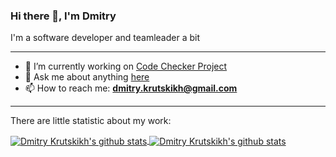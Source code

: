 ### Hi there 👋, I'm Dmitry

I'm a software developer and teamleader a bit

---
- 🔭 I’m currently working on [Code Checker Project](https://github.com/dart-code-checker-project)
- 💬 Ask me about anything [here](https://github.com/dkrutskikh/dkrutskikh/discussions)
- 📫 How to reach me: **dmitry.krutskikh@gmail.com**
---

There are little statistic about my work:

<a href="https://github.com/dkrutskikh">
  <img align="center" src="https://github-readme-stats.anuraghazra1.vercel.app/api?username=dkrutskikh&show_icons=true&include_all_commits=true&theme=nord" alt="Dmitry Krutskikh's github stats" />
</a>

<a href="https://github.com/dkrutskikh">
  <img align="center" src="https://github-readme-stats.anuraghazra1.vercel.app/api/top-langs/?username=dkrutskikh&layout=compact&theme=nord" alt="Dmitry Krutskikh's github stats" />
</a>

<!--
**dkrutskikh/dkrutskikh** is a ✨ _special_ ✨ repository because its `README.md` (this file) appears on your GitHub profile.

Here are some ideas to get you started:

- 🌱 I’m currently learning ...
- 👯 I’m looking to collaborate on ...
- 🤔 I’m looking for help with ...
- 😄 Pronouns: ...
- ⚡ Fun fact: ...
-->
